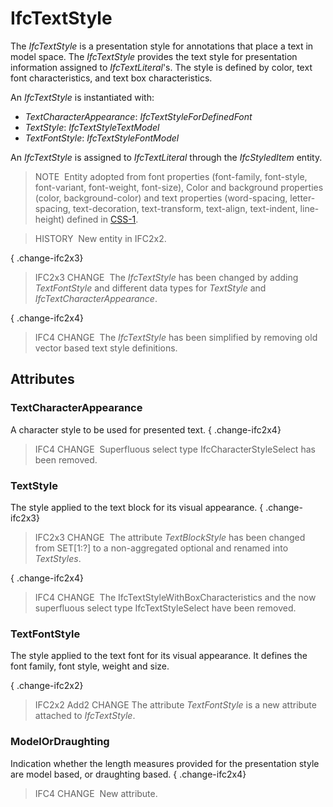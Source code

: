 # IfcTextStyle

The _IfcTextStyle_ is a presentation style for annotations that place a text in model space. The _IfcTextStyle_ provides the text style for presentation information assigned to _IfcTextLiteral_'s. The style is defined by color, text font characteristics, and text box characteristics.

An _IfcTextStyle_ is instantiated with:

* _TextCharacterAppearance_: _IfcTextStyleForDefinedFont_
* _TextStyle_: _IfcTextStyleTextModel_
* _TextFontStyle_: _IfcTextStyleFontModel_

An _IfcTextStyle_ is assigned to _IfcTextLiteral_ through the _IfcStyledItem_ entity.

> NOTE&nbsp; Entity adopted from font properties (font-family, font-style, font-variant, font-weight, font-size), Color and background properties (color, background-color) and text properties (word-spacing, letter-spacing, text-decoration, text-transform, text-align, text-indent, line-height) defined in [CSS-1](../../../bibliography.htm#CSS1).

> HISTORY&nbsp; New entity in IFC2x2.

{ .change-ifc2x3}
> IFC2x3 CHANGE&nbsp; The _IfcTextStyle_ has been changed by adding _TextFontStyle_ and different data types for _TextStyle_ and _IfcTextCharacterAppearance_.

{ .change-ifc2x4}
> IFC4 CHANGE&nbsp; The _IfcTextStyle_ has been simplified by removing old vector based text style definitions.

## Attributes

### TextCharacterAppearance
A character style to be used for presented text.
{ .change-ifc2x4}
> IFC4 CHANGE&nbsp; Superfluous select type IfcCharacterStyleSelect has been removed.

### TextStyle
The style applied to the text block for its visual appearance.
{ .change-ifc2x3}
> IFC2x3 CHANGE&nbsp; The attribute _TextBlockStyle_ has been changed from SET[1:?] to a non-aggregated optional and renamed into _TextStyles_.

{ .change-ifc2x4}
> IFC4 CHANGE&nbsp; The IfcTextStyleWithBoxCharacteristics and the now superfluous select type IfcTextStyleSelect have been removed.

### TextFontStyle
The style applied to the text font for its visual appearance. It defines the font family, font style, weight and size.
  
{ .change-ifc2x2}
> IFC2x2 Add2 CHANGE The attribute _TextFontStyle_ is a new attribute attached to _IfcTextStyle_.

### ModelOrDraughting
Indication whether the length measures provided for the presentation style are model based, or draughting based.
{ .change-ifc2x4}
> IFC4 CHANGE&nbsp; New attribute.
